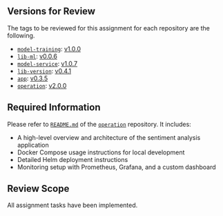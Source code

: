 ## Versions for Review 

The tags to be reviewed for this assignment for each repository are the following. 

- [`model-training`](https://github.com/remla25-team21/model-training): [v1.0.0](https://github.com/remla25-team21/model-training/releases/tag/v1.0.0) 
- [`lib-ml`](https://github.com/remla25-team21/lib-ml): [v0.0.6](https://github.com/remla25-team21/lib-ml/releases/tag/v0.0.6) 
- [`model-service`](https://github.com/remla25-team21/model-service): [v1.0.7](https://github.com/remla25-team21/model-service/releases/tag/v1.0.7) 
- [`lib-version`](https://github.com/remla25-team21/lib-version): [v0.4.1](https://github.com/remla25-team21/app/releases/tag/v0.4.1) 
- [`app`](https://github.com/remla25-team21/app): [v0.3.5](https://github.com/remla25-team21/app/releases/tag/v0.3.5) 
- [`operation`](https://github.com/remla25-team21/operation): [v2.0.0](https://github.com/remla25-team21/operation/releases/tag/v2.0.0) 

## Required Information 

Please refer to [`README.md`](https://github.com/remla25-team21/operation/blob/main/README.md) of the [`operation`](https://github.com/remla25-team21/operation) repository. It includes: 

- A high-level overview and architecture of the sentiment analysis application 
- Docker Compose usage instructions for local development 
- Detailed Helm deployment instructions 
- Monitoring setup with Prometheus, Grafana, and a custom dashboard 

## Review Scope 

All assignment tasks have been implemented. 
